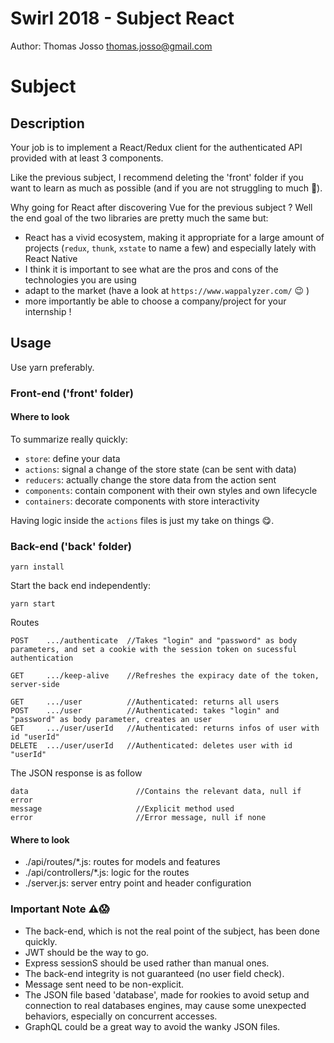 # Swirl 2018 - Subject React
Author: Thomas Josso <thomas.josso@gmail.com>




# Subject

## Description
Your job is to implement a React/Redux client for the authenticated
API provided with at least 3 components.

Like the previous subject, I recommend deleting the 'front' folder if
you want to learn as much as possible (and if you are not struggling to much 🤗).

Why going for React after discovering Vue for the previous subject ?
Well the end goal of the two libraries are pretty much the same but:
- React has a vivid ecosystem, making it appropriate for a large amount of projects
(``redux``, ``thunk``, ``xstate`` to name a few) and especially lately with React Native
- I think it is important to see what are the pros and cons of the technologies
you are using
- adapt to the market (have a look at ``https://www.wappalyzer.com/`` 😉	)
- more importantly be able to choose a company/project for your internship !

## Usage
Use yarn preferably.




### Front-end ('front' folder)

#### Where to look
To summarize really quickly:
- ``store``: define your data
- ``actions``: signal a change of the store state (can be sent with data)
- ``reducers``: actually change the store data from the action sent
- ``components``: contain component with their own styles and own lifecycle
- ``containers``: decorate components with store interactivity

Having logic inside the ``actions`` files is just my take on things 😋.

### Back-end ('back' folder)
```
yarn install
```

Start the back end independently:
```
yarn start
```

Routes
```
POST    .../authenticate  //Takes "login" and "password" as body parameters, and set a cookie with the session token on sucessful authentication

GET     .../keep-alive    //Refreshes the expiracy date of the token, server-side

GET     .../user          //Authenticated: returns all users
POST    .../user          //Authenticated: takes "login" and "password" as body parameter, creates an user
GET     .../user/userId   //Authenticated: returns infos of user with id "userId"
DELETE  .../user/userId   //Authenticated: deletes user with id "userId"
```

The JSON response is as follow
```
data                        //Contains the relevant data, null if error
message                     //Explicit method used
error                       //Error message, null if none
```

#### Where to look

- ./api/routes/*.js: routes for models and features
- ./api/controllers/*.js: logic for the routes
- ./server.js: server entry point and header configuration

### Important Note ⚠😱
- The back-end, which is not the real point of the subject, has been done quickly.
- JWT should be the way to go.
- Express sessionS should be used rather than manual ones.
- The back-end integrity is not guaranteed (no user field check).
- Message sent need to be non-explicit.
- The JSON file based 'database', made for rookies to avoid setup and connection to real databases engines,
may cause some unexpected behaviors, especially on concurrent accesses.
- GraphQL could be a great way to avoid the wanky JSON files.
